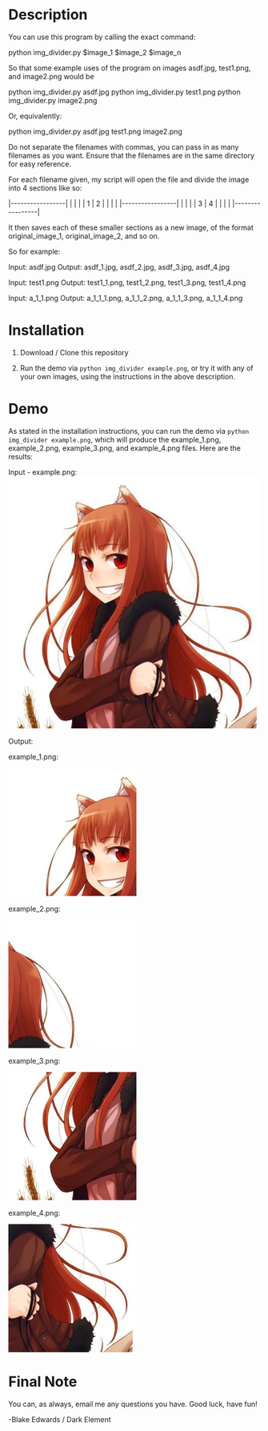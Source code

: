 # Description

You can use this program by calling the exact command:

python img_divider.py $image_1 $image_2 $image_n

So that some example uses of the program on images asdf.jpg, test1.png, and image2.png would be

python img_divider.py asdf.jpg
python img_divider.py test1.png 
python img_divider.py image2.png

Or, equivalently:

python img_divider.py asdf.jpg test1.png image2.png

Do not separate the filenames with commas, you can pass in as many filenames as you want. Ensure that the filenames are in the same directory for easy reference.

For each filename given, my script will open the file and divide the image into 4 sections like so:

|-----------------|
|        |        |
|   1    |   2    |
|        |        |
|-----------------|
|        |        |
|   3    |   4    |
|        |        |
|-----------------|

It then saves each of these smaller sections as a new image, of the format original_image_1, original_image_2, and so on.

So for example:

  Input: asdf.jpg 
  Output: asdf_1.jpg, asdf_2.jpg, asdf_3.jpg, asdf_4.jpg

  Input: test1.png 
  Output: test1_1.png, test1_2.png, test1_3.png, test1_4.png

  Input: a_1_1.png
  Output: a_1_1_1.png, a_1_1_2.png, a_1_1_3.png, a_1_1_4.png

# Installation

1. Download / Clone this repository

2. Run the demo via `python img_divider example.png`, or try it with any of your own images, using the instructions in the above description.

# Demo

As stated in the installation instructions, you can run the demo via `python img_divider example.png`, which will produce the example_1.png, example_2.png, example_3.png, and example_4.png files. Here are the results:

Input - example.png:
![Input](/example.png)

Output:

example_1.png:

![Output - topleft](/example_1.png)

example_2.png:

![Output - topright](/example_2.png)

example_3.png:

![Output - botleft](/example_3.png)

example_4.png:

![Output - botright](/example_4.png)


# Final Note

You can, as always, email me any questions you have. Good luck, have fun!

-Blake Edwards / Dark Element
